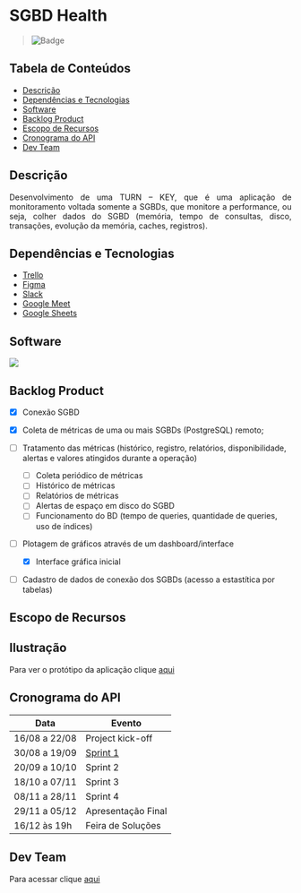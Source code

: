 # SGBD Health


> ![Badge](https://img.shields.io/badge/STATUS-EM%20DESENVOLVIMENTO-yellow)

## Tabela de Conteúdos

 * [Descrição](#descrição)
 * [Dependências e Tecnologias](#dependências-e-tecnologias)
 * [Software](#software)
 * [Backlog Product](#backlog-product)
 * [Escopo de Recursos](#escopo-de-recursos)
 * [Cronograma do API](#cronograma-do-api)
 * [Dev Team](#dev-team)

## Descrição

<p align="justify">Desenvolvimento de uma TURN – KEY, que é uma aplicação de monitoramento voltada
somente a SGBDs, que monitore a performance, ou seja, colher dados do SGBD 
(memória, tempo de consultas, disco, transações, evolução da memória, caches, 
registros).


## Dependências e Tecnologias

 - [Trello](https://trello.com/?gclid=729c0adf2ce81b5be65b6b9969dc733f&gclsrc=3p.ds&&adgroup=1306220046076922&campaign=380782742&creative=81638805091294&device=c&keyword=trello&ds_k=trello&matchtype=e&network=o&ds_kids=p54670250478&ds_e=MICROSOFT&ds_eid=700000001738798&ds_e1=MICROSOFT&msclkid=729c0adf2ce81b5be65b6b9969dc733f)  
 - [Figma](https://www.figma.com/file/d9FFlhvqzrC0eJ78MLyrnh/Figma-Admin-Dashboard-UI-Kit-(Community)?node-id=4855%3A97)  
 - [Slack](https://app.slack.com/client/T02BFJJUG22/C02BFJQDQ22)  
 - [Google Meet](https://meet.google.com) 
 - [Google Sheets](https://docs.google.com/spreadsheets/d/1R_NrOvCbuW5_c-xeFrFmDRHBfWwYttFWlmTgW5oBQmI/edit#gid=0)
 
 
## Software 

 ![](https://img.shields.io/badge/Eclipse-IDE-blue)

## Backlog Product
 
 - [X] Conexão SGBD
 - [X] Coleta de métricas de uma ou mais SGBDs (PostgreSQL) remoto;
 - [ ] Tratamento das métricas (histórico, registro, relatórios, disponibilidade, alertas e valores atingidos durante a operação)
   - [ ] Coleta periódico de métricas 
   - [ ] Histórico de métricas
   - [ ] Relatórios de métricas
   - [ ] Alertas de espaço em disco do SGBD
   - [ ] Funcionamento do BD (tempo de queries, quantidade de queries, uso de índices)
 - [ ] Plotagem de gráficos através de um dashboard/interface
   - [X] Interface gráfica inicial
 - [ ] Cadastro de dados de conexão dos SGBDs (acesso a estastítica por tabelas)
 

## Escopo de Recursos

## Ilustração
 
 Para ver o protótipo da aplicação clique [aqui](https://youtu.be/8wiEfhklJik)
 
## Cronograma do API
 
| Data | Evento |
| -------| --------- |
| 16/08 a 22/08 | Project kick-off |
| 30/08 a 19/09 | [Sprint 1](https://github.com/DolphinDatabase/SGBD_Health/tree/Sprint-1) |
| 20/09 a 10/10 | Sprint 2 |
| 18/10 a 07/11 | Sprint 3 |
| 08/11 a 28/11 | Sprint 4 |
| 29/11 a 05/12 | Apresentação Final |
| 16/12 às 19h | Feira de Soluções |

## Dev Team

Para acessar clique [aqui](https://github.com/DolphinDatabase/Database-Scan/wiki/DEV_TEAM) 





